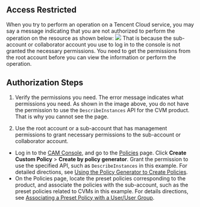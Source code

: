 ## Access Restricted
When you try to perform an operation on a Tencent Cloud service, you may say a message indicating that you are not authorized to perform the operation on the resource as shown below:
![](https://main.qcloudimg.com/raw/9278181cd2efce6f3f2a5800a0d1d6da.png)
That is because the sub-account or collaborator account you use to log in to the console is not granted the necessary permissions. You need to get the permissions from the root account before you can view the information or perform the operation.

## Authorization Steps
1. Verify the permissions you need.
  The error message indicates what permissions you need. As shown in the image above, you do not have the permission to use the `DescribeInstances` API for the CVM product. That is why you cannot see the page.

2. Use the root account or a sub-account that has management permissions to grant necessary permissions to the sub-account or collaborator account.

 - Log in to the [CAM Console](https://console.cloud.tencent.com/cam/overview), and go to the [Policies](https://console.cloud.tencent.com/cam/policy) page. Click **Create Custom Policy** > **Create by policy generator**. Grant the permission to use the specified API, such as `DescribeInstances` in this example. For detailed directions, see [Using the Policy Generator to Create Policies](https://intl.cloud.tencent.com/document/product/598/10601).
  - On the Policies page, locate the preset policies corresponding to the product, and associate the policies with the sub-account, such as the preset policies related to CVMs in this example. For details directions, see [Associating a Preset Policy with a User/User Group](https://intl.cloud.tencent.com/document/product/598/10602#associating-a-policy-with-a-user.2Fuser-group).
